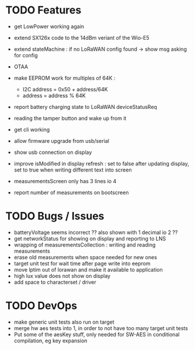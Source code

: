 # TODO Features

* get LowPower working again
* extend SX126x code to the 14dBm veriant of the Wio-E5
* extend stateMachine : if no LoRaWAN config found -> show msg asking for config
* OTAA

* make EEPROM work for multiples of 64K : 
  - I2C address = 0x50 + address/64K
  - address = address % 64K

* report battery charging state to LoRaWAN deviceStatusReq

* reading the tamper button and wake up from it
* get cli working
* allow firmware upgrade from usb/serial
* show usb connection on display
* improve isModified in display refresh : set to false after updating display, set to true when writing different text into screen
* measurementsScreen only has 3 lines io 4
* report number of measurements on bootscreen

# TODO Bugs / Issues

* batteryVoltage seems incorrect ?? also shown with 1 decimal io 2 ??
* get networkStatus for showing on display and reporting to LNS
* wrapping of measurementsCollection : writing and reading measurements
* erase old measurements when space needed for new ones
* target unit test for wait time after page write into eeprom
* move lptim out of lorawan and make it available to application
* high lux value does not show on display
* add space to characterset / driver


# TODO DevOps

* make generic unit tests also run on target
* merge hw aes tests into 1, in order to not have too many target unit tests
* Put some of the aesKey stuff, only needed for SW-AES in conditional compilation, eg key expansion
